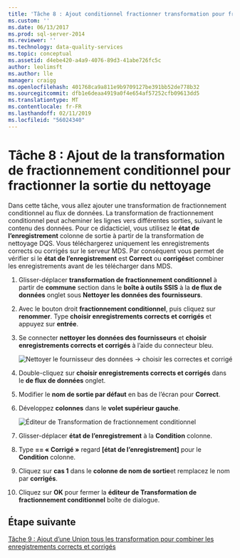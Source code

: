 ```yaml
---
title: 'Tâche 8 : Ajout conditionnel fractionner transformation pour fractionner la sortie de nettoyage | Microsoft Docs'
ms.custom: ''
ms.date: 06/13/2017
ms.prod: sql-server-2014
ms.reviewer: ''
ms.technology: data-quality-services
ms.topic: conceptual
ms.assetid: d4ebe420-a4a9-4076-89d3-41abe726fc5c
author: leolimsft
ms.author: lle
manager: craigg
ms.openlocfilehash: 401768ca9a811e9b9709127be391bb52de778b32
ms.sourcegitcommit: dfb1e6deaa4919a0f4e654af57252cfb09613dd5
ms.translationtype: MT
ms.contentlocale: fr-FR
ms.lasthandoff: 02/11/2019
ms.locfileid: "56024340"
---
```

# <a name="task-8-adding-conditional-split-transform-to-split-cleansing-output"></a>Tâche 8 : Ajout de la transformation de fractionnement conditionnel pour fractionner la sortie du nettoyage
  Dans cette tâche, vous allez ajouter une transformation de fractionnement conditionnel au flux de données. La transformation de fractionnement conditionnel peut acheminer les lignes vers différentes sorties, suivant le contenu des données. Pour ce didacticiel, vous utilisez le **état de l’enregistrement** colonne de sortie à partir de la transformation de nettoyage DQS. Vous téléchargerez uniquement les enregistrements corrects ou corrigés sur le serveur MDS. Par conséquent vous permet de vérifier si le **état de l’enregistrement** est **Correct** ou **corrigés**et combiner les enregistrements avant de les télécharger dans MDS.  
  
1.  Glisser-déplacer **transformation de fractionnement conditionnel** à partir de **commune** section dans le **boîte à outils SSIS** à la **de flux de données** onglet sous **Nettoyer les données des fournisseurs**.  
  
2.  Avec le bouton droit **fractionnement conditionnel**, puis cliquez sur **renommer**. Type **choisir enregistrements corrects et corrigés** et appuyez sur **entrée**.  
  
3.  Se connecter **nettoyer les données des fournisseurs** et **choisir enregistrements corrects et corrigés** à l’aide du connecteur bleu.  
  
     ![Nettoyer le fournisseur des données -> choisir les correctes et corrigé](../../2014/tutorials/media/et-addingcsttosplitcleansingoutput-01.jpg "nettoyer le fournisseur des données -> choisir les correctes et corrigée")  
  
4.  Double-cliquez sur **choisir enregistrements corrects et corrigés** dans le **de flux de données** onglet.  
  
5.  Modifier le **nom de sortie par défaut** en bas de l’écran pour **Correct**.  
  
6.  Développez **colonnes** dans le **volet supérieur gauche**.  
  
     ![Éditeur de Transformation de fractionnement conditionnel](../../2014/tutorials/media/et-addingcsttosplitcleansingoutput-02.jpg "éditeur de Transformation de fractionnement conditionnel")  
  
7.  Glisser-déplacer **état de l’enregistrement** à la **Condition** colonne.  
  
8.  Type **== « Corrigé »** regard **[état de l’enregistrement]** pour le **Condition** colonne.  
  
9. Cliquez sur **cas 1** dans le **colonne de nom de sortie**et remplacez le nom par **corrigés**.  
  
10. Cliquez sur **OK** pour fermer la **éditeur de Transformation de fractionnement conditionnel** boîte de dialogue.  
  
## <a name="next-step"></a>Étape suivante  
 [Tâche 9 : Ajout d’une Union tous les transformation pour combiner les enregistrements corrects et corrigés](../../2014/tutorials/task-9-adding-union-all-transform-to-combine-correct-and-corrected-records.md)  
  
  
